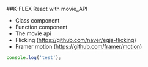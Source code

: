 ##K-FLEX
React with movie_API

- Class component
- Function component
- The movie api
- Flicking (https://github.com/naver/egjs-flicking)
- Framer motion (https://github.com/framer/motion)

```ts
console.log('test');
```
